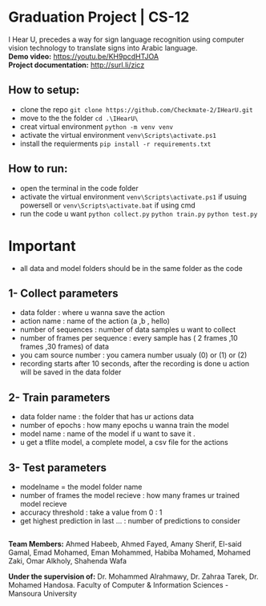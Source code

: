 # Graduation Project | CS-12
I Hear U, precedes a way for sign language recognition using computer vision technology to translate signs into Arabic language.\
**Demo video:** https://youtu.be/KH9pcdHTJOA \
**Project documentation:** http://surl.li/zicz

## How to setup:
* clone the repo 
`git clone https://github.com/Checkmate-2/IHearU.git`
* move to the the folder 
`cd .\IHearU\`
* creat virtual environment 
`python -m venv venv`
* activate the virtual environment 
`venv\Scripts\activate.ps1`
* install the requierments 
`pip install -r requirements.txt`

## How to run:
* open the terminal in the code folder
* activate the virtual environment 
`venv\Scripts\activate.ps1` if usuing powersell
or
`venv\Scripts\activate.bat` if using cmd
* run the code u want
`python collect.py`
`python train.py`
`python test.py`

# Important
* all data and model folders should be in the same folder as the code
## 1- Collect parameters
* data folder : where u wanna save the action
* action name : name of the action (a ,b , hello)
* number of sequences : number of data samples u want to collect
* number of frames per sequence : every sample has ( 2 frames ,10 frames ,30 frames) of data
* you cam source number : you camera number usualy (0) or (1) or (2)
* recording starts after 10 seconds, after the recording is done u action will be saved in the data folder

## 2- Train parameters
* data folder name : the folder that has ur actions data
* number of epochs : how many epochs u wanna train the model
* model name : name of the model if u want to save it . 
* u get a tflite model, a complete model, a csv file for the actions

## 3- Test parameters
* modelname = the model folder name 
* number of frames the model recieve : how many frames ur trained model recieve
* accuracy threshold : take a value from 0 : 1
* get highest prediction in last ... : number of predictions to consider 

##

**Team Members:** Ahmed Habeeb, Ahmed Fayed, Amany Sherif, El-said Gamal, Emad Mohamed, Eman Mohammed, Habiba Mohamed, Mohamed Zaki, Omar Alkholy, Shahenda Wafa

**Under the supervision of:** Dr. Mohammed Alrahmawy, Dr. Zahraa Tarek, Dr. Mohamed Handosa. Faculty of Computer & Information Sciences - Mansoura University
